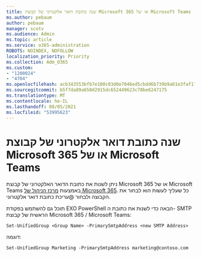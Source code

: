 ```yaml
---
title: שנה כתובת דואר אלקטרוני של קבוצת Microsoft 365 או של Microsoft Teams
ms.author: pebaum
author: pebaum
manager: scotv
ms.audience: Admin
ms.topic: article
ms.service: o365-administration
ROBOTS: NOINDEX, NOFOLLOW
localization_priority: Priority
ms.collection: Adm_O365
ms.custom:
- "1200024"
- "4704"
ms.openlocfilehash: acb343553bfb7e100c03d0e7046ed5cbdd6b739b9a61e3faf17768bd8aadff34
ms.sourcegitcommit: b5f7da89a650d2915dc652449623c78be6247175
ms.translationtype: MT
ms.contentlocale: he-IL
ms.lasthandoff: 08/05/2021
ms.locfileid: "53995623"
---
```

# <a name="change-email-address-of-a-microsoft-365-group-or-microsoft-teams"></a>שנה כתובת דואר אלקטרוני של קבוצת Microsoft 365 או של Microsoft Teams

ניתן לשנות את כתובת הדואר האלקטרוני של קבוצת Microsoft 365 או של Microsoft Teams באמצעות [מרכז הניהול של Microsoft 365](https://admin.microsoft.com/).  כל שעליך לעשות הוא לבחור את הקבוצה ולבחור @עריכת כתובת דואר אלקטרוני.

תוכל גם להשתמש בפקודת EXO PowerShell הבאה כדי לשנות את כתובת ה- SMTP הראשית של קבוצת Microsoft 365 / ‏Microsoft Teams:

`Set-UnifiedGroup <Group Name> -PrimarySmtpAddress <new SMTP Address>`

דוגמה:

`Set-UnifiedGroup Marketing -PrimarySmtpAddress marketing@contoso.com`
